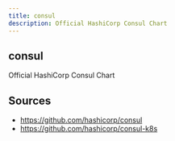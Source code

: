 ```yaml
---
title: consul
description: Official HashiCorp Consul Chart
---
```


## consul

Official HashiCorp Consul Chart

## Sources

- https://github.com/hashicorp/consul
- https://github.com/hashicorp/consul-k8s
